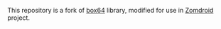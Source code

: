 This repository is a fork of [box64](https://github.com/ptitSeb/box64) library, modified for use in [Zomdroid](https://github.com/liamelui/zomdroid) project.